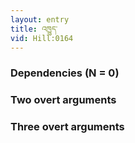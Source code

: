 ```yaml
---
layout: entry
title: འཁྱུད་
vid: Hill:0164
---
```

### Dependencies (N = 0)


### Two overt arguments


### Three overt arguments
